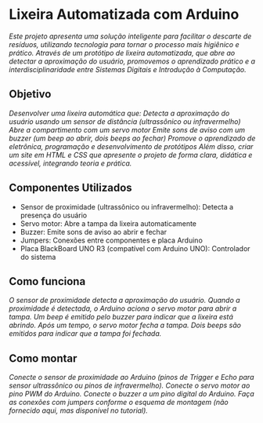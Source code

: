 # Lixeira Automatizada com Arduino

*Este projeto apresenta uma solução inteligente para facilitar o descarte de resíduos, utilizando tecnologia para tornar o processo mais higiênico e prático. Através de um protótipo de lixeira automatizada, que abre ao detectar a aproximação do usuário, promovemos o aprendizado prático e a interdisciplinaridade entre Sistemas Digitais e Introdução à Computação.*  


## Objetivo
*Desenvolver uma lixeira automática que:
Detecta a aproximação do usuário usando um sensor de distância (ultrassônico ou infravermelho)
Abre a compartimento com um servo motor
Emite sons de aviso com um buzzer (um beep ao abrir, dois beeps ao fechar)
Promove o aprendizado de eletrônica, programação e desenvolvimento de protótipos
Além disso, criar um site em HTML e CSS que apresente o projeto de forma clara, didática e acessível, integrando teoria e prática.*

## Componentes Utilizados

* Sensor de proximidade (ultrassônico ou infravermelho): Detecta a presença do usuário
* Servo motor: Abre a tampa da lixeira automaticamente
* Buzzer: Emite sons de aviso ao abrir e fechar
* Jumpers: Conexões entre componentes e placa Arduino
* Placa BlackBoard UNO R3 (compatível com Arduino UNO): Controlador do sistema

## Como funciona
*O sensor de proximidade detecta a aproximação do usuário. Quando a proximidade é detectada, o Arduino aciona o servo motor para abrir a tampa. Um beep é emitido pelo buzzer para indicar que a lixeira está abrindo. Após um tempo, o servo motor fecha a tampa. Dois beeps são emitidos para indicar que a tampa foi fechada.*

## Como montar
*Conecte o sensor de proximidade ao Arduino (pinos de Trigger e Echo para sensor ultrassônico ou pinos de infravermelho). Conecte o servo motor ao pino PWM do Arduino. Conecte o buzzer a um pino digital do Arduino. Faça as conexões com jumpers conforme o esquema de montagem (não fornecido aqui, mas disponível no tutorial).*
